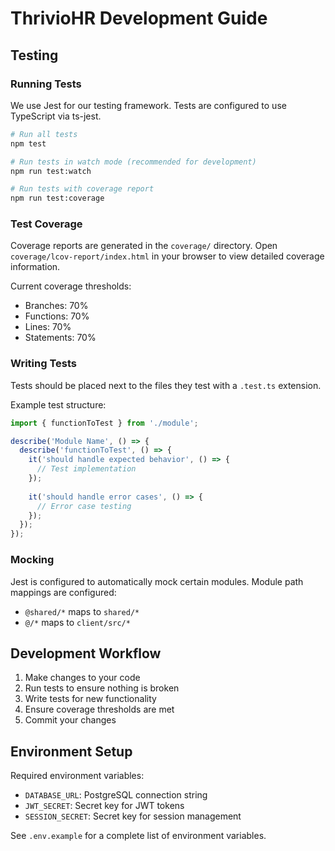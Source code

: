 # ThrivioHR Development Guide

## Testing

### Running Tests

We use Jest for our testing framework. Tests are configured to use TypeScript via ts-jest.

```bash
# Run all tests
npm test

# Run tests in watch mode (recommended for development)
npm run test:watch

# Run tests with coverage report
npm run test:coverage
```

### Test Coverage

Coverage reports are generated in the `coverage/` directory. Open `coverage/lcov-report/index.html` in your browser to view detailed coverage information.

Current coverage thresholds:
- Branches: 70%
- Functions: 70%
- Lines: 70%
- Statements: 70%

### Writing Tests

Tests should be placed next to the files they test with a `.test.ts` extension.

Example test structure:
```typescript
import { functionToTest } from './module';

describe('Module Name', () => {
  describe('functionToTest', () => {
    it('should handle expected behavior', () => {
      // Test implementation
    });
    
    it('should handle error cases', () => {
      // Error case testing
    });
  });
});
```

### Mocking

Jest is configured to automatically mock certain modules. Module path mappings are configured:
- `@shared/*` maps to `shared/*`
- `@/*` maps to `client/src/*`

## Development Workflow

1. Make changes to your code
2. Run tests to ensure nothing is broken
3. Write tests for new functionality
4. Ensure coverage thresholds are met
5. Commit your changes

## Environment Setup

Required environment variables:
- `DATABASE_URL`: PostgreSQL connection string
- `JWT_SECRET`: Secret key for JWT tokens
- `SESSION_SECRET`: Secret key for session management

See `.env.example` for a complete list of environment variables.
